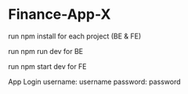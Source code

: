 ﻿# Finance-App-X


run npm install for each project (BE & FE)

run npm run dev for BE

run npm start dev for FE

App Login
username: username
password: password
